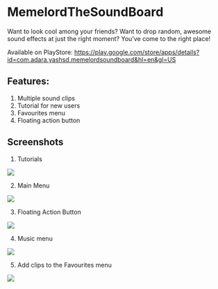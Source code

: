 # MemelordTheSoundBoard
Want to look cool among your friends? Want to drop random, awesome sound effects at just the right moment? You've come to the right place!

Available on PlayStore: https://play.google.com/store/apps/details?id=com.adara.yashsd.memelordsoundboard&hl=en&gl=US

## Features:
1) Multiple sound clips
2) Tutorial for new users
3) Favourites menu
4) Floating action button

## Screenshots
1) Tutorials

![](Screenshots/WelcomeMenu.JPG)

2) Main Menu

![](Screenshots/MainMenu.JPG)

3) Floating Action Button

![](Screenshots/FloatingActionButton.JPG)

4) Music menu

![](Screenshots/MusicMenu.JPG)

5) Add clips to the Favourites menu

![](Screenshots/Favourite.JPG)
